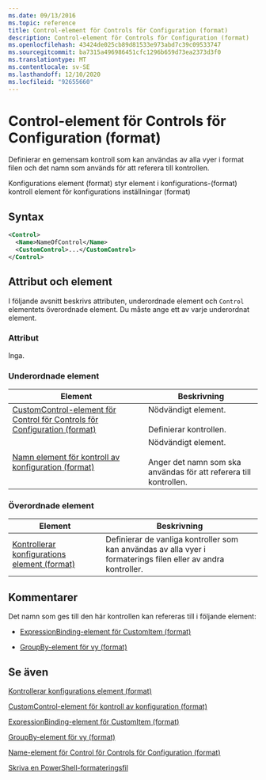 ```yaml
---
ms.date: 09/13/2016
ms.topic: reference
title: Control-element för Controls för Configuration (format)
description: Control-element för Controls för Configuration (format)
ms.openlocfilehash: 43424de025cb89d81533e973abd7c39c09533747
ms.sourcegitcommit: ba7315a496986451cfc1296b659d73ea2373d3f0
ms.translationtype: MT
ms.contentlocale: sv-SE
ms.lasthandoff: 12/10/2020
ms.locfileid: "92655660"
---
```

# <a name="control-element-for-controls-for-configuration-format"></a>Control-element för Controls för Configuration (format)

Definierar en gemensam kontroll som kan användas av alla vyer i format filen och det namn som används för att referera till kontrollen.

Konfigurations element (format) styr element i konfigurations-(format) kontroll element för konfigurations inställningar (format)

## <a name="syntax"></a>Syntax

```xml
<Control>
  <Name>NameOfControl</Name>
  <CustomControl>...</CustomControl>
</Control>
```

## <a name="attributes-and-elements"></a>Attribut och element

I följande avsnitt beskrivs attributen, underordnade element och `Control` elementets överordnade element. Du måste ange ett av varje underordnat element.

### <a name="attributes"></a>Attribut

Inga.

### <a name="child-elements"></a>Underordnade element

|Element|Beskrivning|
|-------------|-----------------|
|[CustomControl-element för Control för Controls för Configuration (format)](./customcontrol-element-for-control-for-controls-for-configuration-format.md)|Nödvändigt element.<br /><br /> Definierar kontrollen.|
|[Namn element för kontroll av konfiguration (format)](./name-element-for-control-for-controls-for-configuration-format.md)|Nödvändigt element.<br /><br /> Anger det namn som ska användas för att referera till kontrollen.|

### <a name="parent-elements"></a>Överordnade element

|Element|Beskrivning|
|-------------|-----------------|
|[Kontrollerar konfigurations element (format)](./controls-element-for-configuration-format.md)|Definierar de vanliga kontroller som kan användas av alla vyer i formaterings filen eller av andra kontroller.|

## <a name="remarks"></a>Kommentarer

Det namn som ges till den här kontrollen kan refereras till i följande element:

- [ExpressionBinding-element för CustomItem (format)](./expressionbinding-element-for-customitem-for-controls-for-configuration-format.md)

- [GroupBy-element för vy (format)](./groupby-element-for-view-format.md)

## <a name="see-also"></a>Se även

[Kontrollerar konfigurations element (format)](./controls-element-for-configuration-format.md)

[CustomControl-element för kontroll av konfiguration (format)](./customcontrol-element-for-control-for-controls-for-configuration-format.md)

[ExpressionBinding-element för CustomItem (format)](./expressionbinding-element-for-customitem-for-controls-for-configuration-format.md)

[GroupBy-element för vy (format)](./groupby-element-for-view-format.md)

[Name-element för Control för Controls för Configuration (format)](./name-element-for-control-for-controls-for-configuration-format.md)

[Skriva en PowerShell-formateringsfil](./writing-a-powershell-formatting-file.md)
